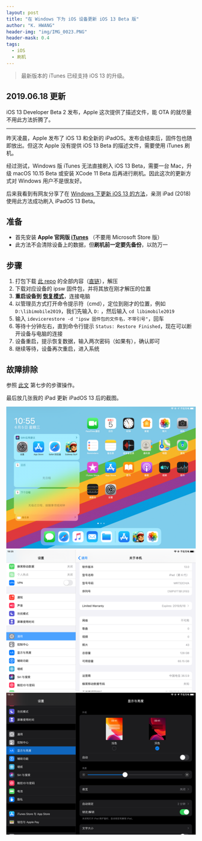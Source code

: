 ```yaml
---
layout: post
title: "在 Windows 下为 iOS 设备更新 iOS 13 Beta 版"
author: "K. HWANG"
header-img: "img/IMG_0023.PNG"
header-mask: 0.4
tags:
  - iOS
  - 刷机
---
```


> 最新版本的 iTunes 已经支持 iOS 13 的升级。

## 2019.06.18 更新

iOS 13 Developer Beta 2 发布，Apple 这次提供了描述文件，能 OTA 的就尽量不用此方法折腾了。

---

昨天凌晨，Apple 发布了 iOS 13 和全新的 iPadOS。发布会结束后，固件包也随即放出。但这次 Apple 没有提供 iOS 13 Beta 的描述文件，需要使用 iTunes 刷机。

经过测试，Windows 版 iTunes 无法直接刷入 iOS 13 Beta，需要一台 Mac，升级 macOS 10.15 Beta 或安装 XCode 11 Beta 后再进行刷机。因此这次的更新方式对 Windows 用户不是很友好。

后来我看到有网友分享了在 [Windows 下更新 iOS 13 的方法](https://bbs.feng.com/forum.php?mod=viewthread&tid=12299118&extra=&fid=670&page=1)，亲测 iPad (2018) 使用此方法成功刷入 iPadOS 13 Beta。

## 准备

- 首先安装 **Apple 官网版 [iTunes](https://www.apple.com/cn/itunes/download/)** （不要用 Microsoft Store 版）
- 此方法不会清除设备上的数据，但**刷机前一定要先备份**，以防万一

## 步骤

1. 打包下载 [此 repo](https://github.com/Devjam81/libimobile2019) 的全部内容（[直链](https://github.com/Devjam81/libimobile2019/archive/master.zip)），解压
2. 下载对应设备的 ipsw 固件包，并将其放在刚才解压的位置
3. **重启设备到 [恢复模式](https://support.apple.com/zh-cn/HT201263)**，连接电脑
4. 以管理员方式打开命令提示符（cmd），定位到刚才的位置，例如 `D:\libimobile2019`，我们先输入 `D:` ，然后输入 `cd libimobile2019`
5. 输入 `idevicerestore -d "ipsw 固件包的文件名，不带引号"`，回车
6. 等待十分钟左右，直到命令行提示 `Status: Restore Finished`，现在可以断开设备与电脑的连接
7. 设备重启，提示恢复数据，输入两次密码（如果有），确认即可
8. 继续等待，设备再次重启，进入系统

## 故障排除

参照 [此文](https://allthings.how/how-to-install-ios-13-from-windows-10-command-line-not-itunes/) 第七步的步骤操作。

最后放几张我的 iPad 更新 iPadOS 13 后的截图。

<img width="800" src="/img/in-post/IMG_0024.PNG" />
<img width="800" src="/img/in-post/IMG_0020.PNG" />
<img width="800" src="/img/in-post/IMG_0021.PNG" />
